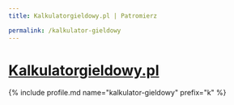 ```yaml
---
title: Kalkulatorgieldowy.pl | Patromierz

permalink: /kalkulator-gieldowy
---
```


# [Kalkulatorgieldowy.pl](https://patronite.pl/kalkulator-gieldowy)

{% include profile.md name="kalkulator-gieldowy" prefix="k" %}
